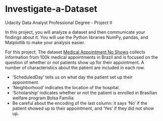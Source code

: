 # Investigate-a-Dataset
Udacity Data Analyst Professional Degree - Project II

In this project, you will analyze a dataset and then communicate your findings about it. You will use the Python libraries NumPy, pandas, and Matplotlib to make your analysis easier.

For this project, The dataset [Medical Appointment No Shows](https://www.kaggle.com/joniarroba/noshowappointments) collects information from 100k medical appointments in Brazil and is focused on the question of whether or not patients show up for their appointment. A number of characteristics about the patient are included in each row.
* ‘ScheduledDay’ tells us on what day the patient set up their appointment.
* ‘Neighborhood’ indicates the location of the hospital.
* ‘Scholarship’ indicates whether or not the patient is enrolled in Brasilian welfare program Bolsa Família.
* Be careful about the encoding of the last column: it says ‘No’ if the patient showed up to their appointment, and ‘Yes’ if they did not show up.
